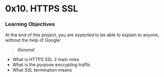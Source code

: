 # 0x10. HTTPS SSL

### Learning Objectives
At the end of this project, you are expected to be able to explain to anyone, without the help of Google:

> _**General**_
* What is HTTPS SSL 2 main roles
* What is the purpose encrypting traffic
* What SSL termination means
